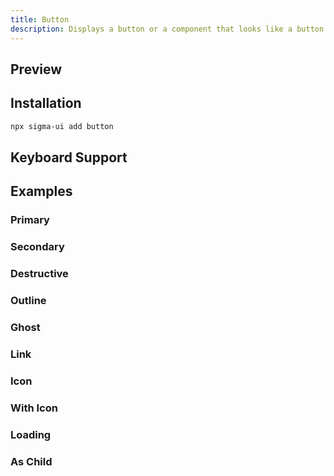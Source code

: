 ```yaml
---
title: Button
description: Displays a button or a component that looks like a button.
---
```


## Preview

<ComponentPreview name="Button"  size="unset" />

## Installation

```bash
npx sigma-ui add button
```

## Keyboard Support

<KeybindingsTable :data="[
  {
    'name': 'tab',
    'description': 'Moves focus to the button.',
    'type': 'keydown',
  },
  {
    'name': 'enter',
    'description': 'Activates the button.',
    'type': 'keydown',
  },
  {
    'name': 'space',
    'description': 'Activates the button.',
    'type': 'keydown',
  },
]" />

## Examples

### Primary

<ComponentPreview name="Button"  size="unset" />

### Secondary

<ComponentPreview name="ButtonSecondary" size="unset" />

### Destructive

<ComponentPreview name="ButtonDestructive" size="unset" />

### Outline

<ComponentPreview name="ButtonOutline" size="unset" />

### Ghost

<ComponentPreview name="ButtonGhost" size="unset" />

### Link

<ComponentPreview name="ButtonLink" size="unset" />

### Icon

<ComponentPreview name="ButtonIcon" size="unset" />

### With Icon

<ComponentPreview name="ButtonWithIcon" size="unset" />

### Loading

<ComponentPreview name="ButtonLoading" size="unset" />

### As Child

<ComponentPreview name="ButtonAsChild" size="unset" />
